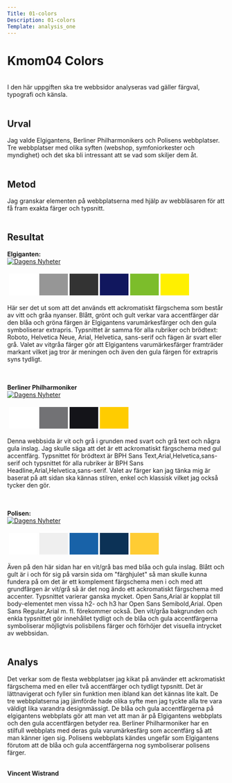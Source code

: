 ```yaml
---
Title: 01-colors
Description: 01-colors
Template: analysis_one
---
```


# Kmom04 Colors
<br>
I den här uppgiften ska tre webbsidor analyseras vad gäller färgval, typografi och känsla.<br><br>

Urval
-----------------------

Jag valde Elgigantens, Berliner Philharmonikers och Polisens webbplatser.
Tre webbplatser med olika syften (webshop, symfoniorkester och myndighet) och det ska bli intressant att se vad som skiljer dem åt.<br><br>

Metod
-----------------------

Jag granskar elementen på webbplatserna med hjälp av webbläsaren för att få fram exakta färger och typsnitt.<br><br>

Resultat
-----------------------
<b>Elgiganten:</b><br>
<a href="%base_url%/image/elgiganten.PNG" target="_self">
    <picture>
        <source media="(min-width: 460px)" srcset="%base_url%/image/elgiganten.PNG&w=770&q=50">
        <img src="%base_url%/image/elgiganten.PNG&w=460&q=50" alt="Dagens Nyheter">
    </picture>
</a>
<table style="border-spacing: 4px; border-collapse: separate">
<tr>
<td style="height: 50px; width: 50px; background-color: white">
<td style="height: 50px; width: 50px; background-color: #969696">
<td style="height: 50px; width: 50px; background-color: #333">
<td style="height: 50px; width: 50px; background-color: #11175e">
<td style="height: 50px; width: 50px; background-color: #7cbd2b">
<td style="height: 50px; width: 50px; background-color: #fff000">
</tr>
</table>
Här ser det ut som att det används ett ackromatiskt färgschema som består av vitt och gråa nyanser. Blått, grönt och gult verkar vara accentfärger där den blåa och gröna
färgen är Elgigantens varumärkesfärger och den gula symboliserar extrapris.
Typsnittet är samma för alla rubriker och brödtext: Roboto, Helvetica Neue, Arial, Helvetica, sans-serif och fägen är svart eller grå. Valet av vitgråa färger gör att Elgigantens varumärkesfärger framträder markant vilket jag tror är meningen och även den gula färgen för extrapris syns tydligt.
<br><br><br>

<b>Berliner Philharmoniker</b><br>
<a href="%base_url%/image/berliner.PNG" target="_self">
    <picture>
        <source media="(min-width: 460px)" srcset="%base_url%/image/berliner.PNG&w=770&q=50">
        <img src="%base_url%/image/berliner.PNG&w=460&q=50" alt="Dagens Nyheter">
    </picture>
</a>
<table style="border-spacing: 4px; border-collapse: separate">
<tr>
<td style="height: 50px; width: 50px; background-color: #fff">
<td style="height: 50px; width: 50px; background-color: #727275">
<td style="height: 50px; width: 50px; background-color: #141419">
<td style="height: 50px; width: 50px; background-color: #fc0">
</tr>
</table>
Denna webbsida är vit och grå i grunden med svart och grå text och några gula inslag.
Jag skulle säga att det är ett ackromatiskt färgschema med gul accentfärg.
Typsnittet för brödtext är BPH Sans Text,Arial,Helvetica,sans-serif och typsnittet för alla rubriker är BPH Sans Headline,Arial,Helvetica,sans-serif. Valet av färger
kan jag tänka mig är baserat på att sidan ska kännas stilren, enkel och klassisk vilket
jag också tycker den gör.

<br><br>
<b>Polisen:</b><br>
<a href="%base_url%/image/polisen.PNG" target="_self">
    <picture>
        <source media="(min-width: 460px)" srcset="%base_url%/image/polisen.PNG&w=770&q=50">
        <img src="%base_url%/image/polisen.PNG&w=460&q=50" alt="Dagens Nyheter">
    </picture>
</a>
<table style="border-spacing: 4px; border-collapse: separate">
<tr>
<td style="height: 50px; width: 50px; background-color: #fff">
<td style="height: 50px; width: 50px; background-color: #efefef">
<td style="height: 50px; width: 50px; background-color: #1862a8">
<td style="height: 50px; width: 50px; background-color: #0c3256">
<td style="height: 50px; width: 50px; background-color: #ffcc33">
</tr>
</table>

Även på den här sidan har en vit/grå bas med blåa och gula inslag. Blått och gult är i och för sig på varsin sida om "färghjulet" så man skulle kunna fundera på om det är ett komplement färgschema men i och med att grundfärgen är vit/grå så är det nog ändo ett ackromatiskt färgschema med accenter. Typsnittet varierar ganska mycket. Open Sans,Arial är kopplat till body-elementet men vissa h2- och h3 har Open Sans Semibold,Arial. Open Sans Regular,Arial m. fl. förekommer också. Den vit/gråa bakgrunden och enkla typsnittet gör innehållet tydligt och de blåa och gula accentfärgerna symboliserar möjligtvis polisbilens färger och förhöjer det visuella intrycket av webbsidan.<br><br>


Analys
-----------------------

Det verkar som de flesta webbplatser jag kikat på använder ett ackromatiskt färgschema med en eller två accentfärger och tydligt typsnitt. Det är lättnavigerat och fyller sin funktion men ibland kan det kännas lite kalt. De tre webbplatserna jag jämförde hade olika syfte men jag tyckte alla tre vara väldigt lika varandra designmässigt. De blåa och gula accentfärgerna på elgigantens webbplats gör att man vet att man är på Elgigantens webbplats och den gula accentfärgen betyder rea. Berliner Philharmoniker har en stilfull webbplats med deras gula varumärkesfärg som accentfärg så att man känner igen sig. Polisens webbplats kändes ungefär som Elgigantens förutom att de blåa och gula accentfärgerna nog symboliserar polisens färger.<br><br>


<p class="name-sign"><b>Vincent Wistrand<b></p>

